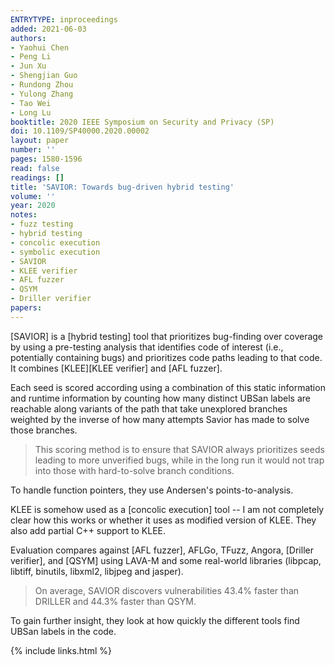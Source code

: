 ```yaml
---
ENTRYTYPE: inproceedings
added: 2021-06-03
authors:
- Yaohui Chen
- Peng Li
- Jun Xu
- Shengjian Guo
- Rundong Zhou
- Yulong Zhang
- Tao Wei
- Long Lu
booktitle: 2020 IEEE Symposium on Security and Privacy (SP)
doi: 10.1109/SP40000.2020.00002
layout: paper
number: ''
pages: 1580-1596
read: false
readings: []
title: 'SAVIOR: Towards bug-driven hybrid testing'
volume: ''
year: 2020
notes:
- fuzz testing
- hybrid testing
- concolic execution
- symbolic execution
- SAVIOR
- KLEE verifier
- AFL fuzzer
- QSYM
- Driller verifier
papers:
---
```


[SAVIOR] is a [hybrid testing] tool that prioritizes bug-finding over
coverage by using a pre-testing analysis that identifies code of interest
(i.e., potentially containing bugs) and prioritizes code paths leading to that
code.
It combines [KLEE][KLEE verifier] and [AFL fuzzer].

Each seed is scored according using a combination of this static information
and runtime information by counting how many distinct UBSan labels are reachable along
variants of the path that take unexplored branches weighted by the inverse of
how many attempts Savior has made to solve those branches.

> This scoring method is to ensure that SAVIOR always prioritizes seeds leading
> to more unverified bugs, while in the long run it would not trap into those with
> hard-to-solve branch conditions.

To handle function pointers, they use Andersen's points-to-analysis.

KLEE is somehow used as a  [concolic execution] tool -- I am not completely
clear how this works or whether it uses as modified version of KLEE.
They also add partial C++ support to KLEE.

Evaluation compares against [AFL fuzzer], AFLGo, TFuzz, Angora, [Driller verifier],
and [QSYM] using LAVA-M and some real-world libraries (libpcap, libtiff, binutils, libxml2,
libjpeg and jasper).

> On average, SAVIOR discovers vulnerabilities 43.4% faster than DRILLER
> and 44.3% faster than QSYM.

To gain further insight, they look at how quickly the different tools 
find UBSan labels in the code.


{% include links.html %}
